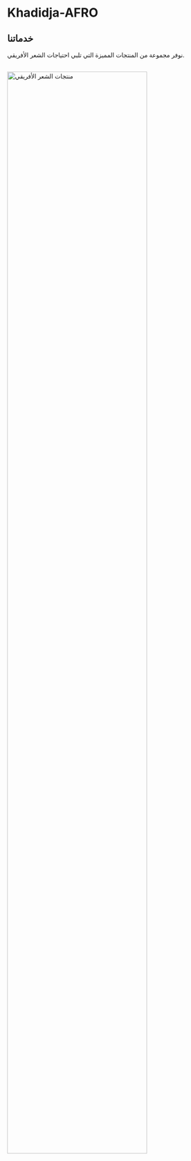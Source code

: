 # Khadidja-AFRO
<section id="services" class="section">
    <h2>خدماتنا</h2>
    <p>نوفر مجموعة من المنتجات المميزة التي تلبي احتياجات الشعر الأفريقي.</p>
    <img src="products-image.png" alt="منتجات الشعر الأفريقي" style="width: 80%; margin-top: 1rem;">
</section>
